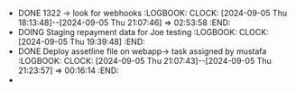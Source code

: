 - DONE 1322 -> look for webhooks
  :LOGBOOK:
  CLOCK: [2024-09-05 Thu 18:13:48]--[2024-09-05 Thu 21:07:46] =>  02:53:58
  :END:
- DOING Staging repayment data for Joe testing
  :LOGBOOK:
  CLOCK: [2024-09-05 Thu 19:39:48]
  :END:
- DONE Deploy assetline file on webapp-> task assigned by mustafa
  :LOGBOOK:
  CLOCK: [2024-09-05 Thu 21:07:43]--[2024-09-05 Thu 21:23:57] =>  00:16:14
  :END:
-